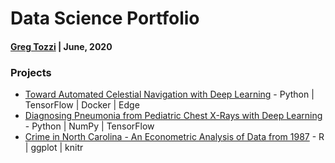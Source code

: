 # Data Science Portfolio
#### [Greg Tozzi](https://www.linkedin.com/in/gregorytozzi/) | June, 2020
### Projects
- [Toward Automated Celestial Navigation with Deep Learning](https://github.com/gregtozzi/automated_celnav) - Python | TensorFlow | Docker | Edge
- [Diagnosing Pneumonia from Pediatric Chest X-Rays with Deep Learning](https://github.com/gregtozzi/diagnosing_pneumonia) - Python | NumPy | TensorFlow
- [Crime in North Carolina - An Econometric Analysis of Data from 1987](https://github.com/gregtozzi/north_carolina_crime) - R | ggplot | knitr
